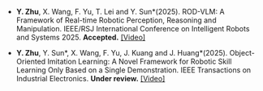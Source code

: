 - <strong>Y. Zhu</strong>, X. Wang, F. Yu, T. Lei and Y. Sun*(2025). ROD-VLM: A Framework of Real-time Robotic Perception, Reasoning and Manipulation. IEEE/RSJ International Conference on Intelligent Robots and Systems 2025. <strong>Accepted.</strong> [[Video]](https://youtu.be/lg2olI_DNNI)

- <strong>Y. Zhu</strong>, Y. Sun*, X. Wang, F. Yu, J. Kuang and J. Huang*(2025). Object-Oriented Imitation Learning: A Novel Framework for Robotic Skill Learning Only Based on a Single Demonstration. IEEE Transactions on Industrial Electronics. <strong>Under review.</strong> [[Video]](https://youtu.be/dgIyNpiTIdg)
